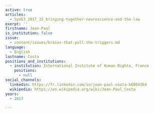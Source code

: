 ```yaml
---
active: true
articles:
  - SynE3_2017_15_bringing-together-neuroscience-and-the-law
exerpt: ''
firstname: Jean-Paul
is_institution: false
issue:
  - content/issues/brains-that-pull-the-triggers.md
language:
  - English
lastname: Costa
positions_and_institutions:
  - institution: International Institute of Human Rights, France
    positions:
      - null
social_channels:
  linkedin: https://fr.linkedin.com/in/jean-paul-costa-b6004364
  wikipedia: https://en.wikipedia.org/wiki/Jean-Paul_Costa
years:
  - 2017

---
```

